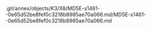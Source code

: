 .git/annex/objects/K3/X8/MD5E-s1461--0e65d52be8fef0c3218b8985ae70a066.md/MD5E-s1461--0e65d52be8fef0c3218b8985ae70a066.md